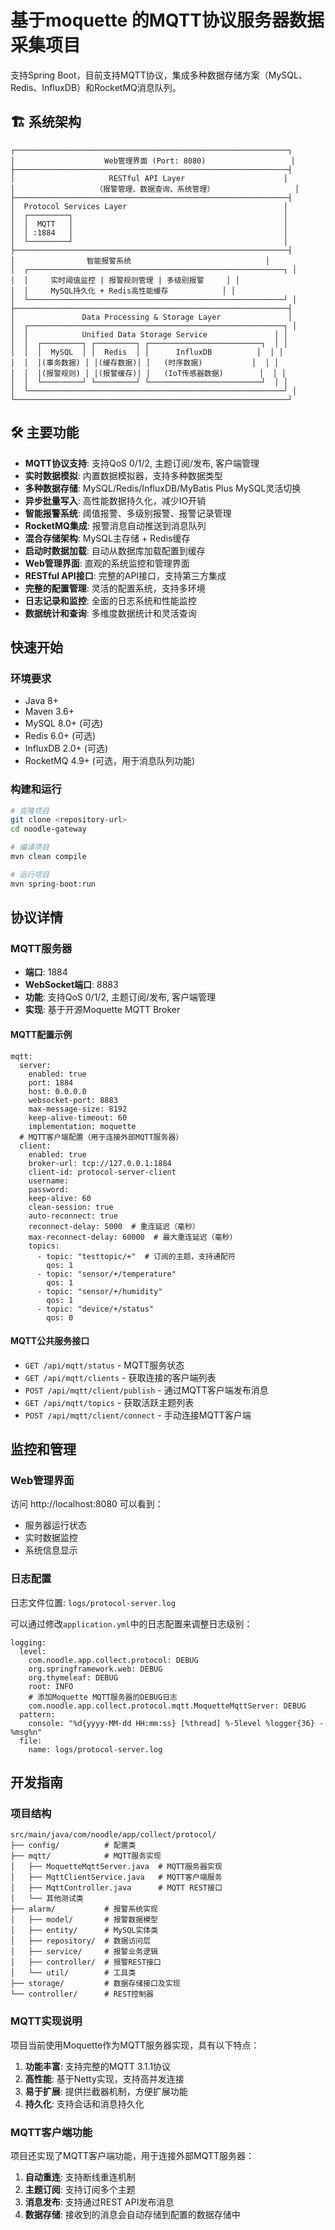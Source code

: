 # 基于moquette 的MQTT协议服务器数据采集项目
支持Spring Boot，目前支持MQTT协议，集成多种数据存储方案（MySQL、Redis、InfluxDB）和RocketMQ消息队列。
## 🏗️ 系统架构

```
┌─────────────────────────────────────────────────────────────┐
│                    Web管理界面 (Port: 8080)                   │
├─────────────────────────────────────────────────────────────┤
│                     RESTful API Layer                      │
│                  （报警管理、数据查询、系统管理）                  │
├─────────────────────────────────────────────────────────────┤
│  Protocol Services Layer                                   │
│  ┌─────────┐                                               │
│  │  MQTT   │                                               │
│  │ :1884   │                                               │
│  └─────────┘                                               │
├─────────────────────────────────────────────────────────────┤
│                智能报警系统                              │
│  ┌─────────────────────────────────────────────────────────┐ │
│  │     实时阈值监控 | 报警规则管理 | 多级别报警     │ │
│  │     MySQL持久化 + Redis高性能缓存            │ │
│  └─────────────────────────────────────────────────────────┘ │
├─────────────────────────────────────────────────────────────┤
│               Data Processing & Storage Layer               │
│  ┌─────────────────────────────────────────────────────────┐ │
│  │            Unified Data Storage Service               │ │
│  │  ┌─────────┐ ┌─────────┐ ┌─────────────────────────┐  │ │
│  │  │  MySQL  │ │  Redis  │ │      InfluxDB          │  │ │
│  │  │(事务数据) │ │(缓存数据)│ │   (时序数据)           │  │ │
│  │  │(报警规则) │ │(报警缓存)│ │   (IoT传感器数据)        │  │ │
│  │  └─────────┘ └─────────┘ └─────────────────────────┘  │ │
│  └─────────────────────────────────────────────────────────┘ │
└─────────────────────────────────────────────────────────────┘
```

## 🛠 主要功能

- **MQTT协议支持**: 支持QoS 0/1/2, 主题订阅/发布, 客户端管理
- **实时数据模拟**: 内置数据模拟器，支持多种数据类型
- **多种数据存储**: MySQL/Redis/InfluxDB/MyBatis Plus MySQL灵活切换
- **异步批量写入**: 高性能数据持久化，减少IO开销
- **智能报警系统**: 阈值报警、多级别报警、报警记录管理
- **RocketMQ集成**: 报警消息自动推送到消息队列
- **混合存储架构**: MySQL主存储 + Redis缓存
- **启动时数据加载**: 自动从数据库加载配置到缓存
- **Web管理界面**: 直观的系统监控和管理界面
- **RESTful API接口**: 完整的API接口，支持第三方集成
- **完整的配置管理**: 灵活的配置系统，支持多环境
- **日志记录和监控**: 全面的日志系统和性能监控
- **数据统计和查询**: 多维度数据统计和灵活查询

## 快速开始

### 环境要求

- Java 8+
- Maven 3.6+
- MySQL 8.0+ (可选)
- Redis 6.0+ (可选)
- InfluxDB 2.0+ (可选)
- RocketMQ 4.9+ (可选，用于消息队列功能)

### 构建和运行

```bash
# 克隆项目
git clone <repository-url>
cd noodle-gateway

# 编译项目
mvn clean compile

# 运行项目
mvn spring-boot:run
```

## 协议详情

### MQTT服务器

- **端口**: 1884
- **WebSocket端口**: 8883
- **功能**: 支持QoS 0/1/2, 主题订阅/发布, 客户端管理
- **实现**: 基于开源Moquette MQTT Broker

#### MQTT配置示例

```
mqtt:
  server:
    enabled: true
    port: 1884
    host: 0.0.0.0
    websocket-port: 8883
    max-message-size: 8192
    keep-alive-timeout: 60
    implementation: moquette
  # MQTT客户端配置（用于连接外部MQTT服务器）
  client:
    enabled: true
    broker-url: tcp://127.0.0.1:1884
    client-id: protocol-server-client
    username: 
    password: 
    keep-alive: 60
    clean-session: true
    auto-reconnect: true
    reconnect-delay: 5000  # 重连延迟（毫秒）
    max-reconnect-delay: 60000  # 最大重连延迟（毫秒）
    topics:
      - topic: "testtopic/+"  # 订阅的主题，支持通配符
        qos: 1
      - topic: "sensor/+/temperature"
        qos: 1
      - topic: "sensor/+/humidity"
        qos: 1
      - topic: "device/+/status"
        qos: 0
```

#### MQTT公共服务接口

- `GET /api/mqtt/status` - MQTT服务状态
- `GET /api/mqtt/clients` - 获取连接的客户端列表
- `POST /api/mqtt/client/publish` - 通过MQTT客户端发布消息
- `GET /api/mqtt/topics` - 获取活跃主题列表
- `POST /api/mqtt/client/connect` - 手动连接MQTT客户端

## 监控和管理

### Web管理界面

访问 http://localhost:8080 可以看到：

- 服务器运行状态
- 实时数据监控
- 系统信息显示

### 日志配置

日志文件位置: `logs/protocol-server.log`

可以通过修改`application.yml`中的日志配置来调整日志级别：

```
logging:
  level:
    com.noodle.app.collect.protocol: DEBUG
    org.springframework.web: DEBUG
    org.thymeleaf: DEBUG
    root: INFO
    # 添加Moquette MQTT服务器的DEBUG日志
    com.noodle.app.collect.protocol.mqtt.MoquetteMqttServer: DEBUG
  pattern:
    console: "%d{yyyy-MM-dd HH:mm:ss} [%thread] %-5level %logger{36} - %msg%n"
  file:
    name: logs/protocol-server.log
```

## 开发指南

### 项目结构

```
src/main/java/com/noodle/app/collect/protocol/
├── config/          # 配置类
├── mqtt/            # MQTT服务实现
│   ├── MoquetteMqttServer.java  # MQTT服务器实现
│   ├── MqttClientService.java   # MQTT客户端服务
│   ├── MqttController.java      # MQTT REST接口
│   └── 其他测试类
├── alarm/           # 报警系统实现
│   ├── model/       # 报警数据模型
│   ├── entity/      # MySQL实体类
│   ├── repository/  # 数据访问层
│   ├── service/     # 报警业务逻辑
│   ├── controller/  # 报警REST接口
│   └── util/        # 工具类
├── storage/         # 数据存储接口及实现
└── controller/      # REST控制器
```

### MQTT实现说明

项目当前使用Moquette作为MQTT服务器实现，具有以下特点：

1. **功能丰富**: 支持完整的MQTT 3.1.1协议
2. **高性能**: 基于Netty实现，支持高并发连接
3. **易于扩展**: 提供拦截器机制，方便扩展功能
4. **持久化**: 支持会话和消息持久化

### MQTT客户端功能

项目还实现了MQTT客户端功能，用于连接外部MQTT服务器：

1. **自动重连**: 支持断线重连机制
2. **主题订阅**: 支持订阅多个主题
3. **消息发布**: 支持通过REST API发布消息
4. **数据存储**: 接收到的消息会自动存储到配置的数据存储中